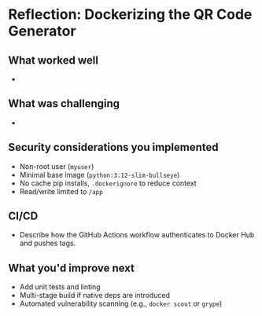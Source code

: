 # Reflection: Dockerizing the QR Code Generator

## What worked well
-

## What was challenging
-

## Security considerations you implemented
- Non-root user (`myuser`)
- Minimal base image (`python:3.12-slim-bullseye`)
- No cache pip installs, `.dockerignore` to reduce context
- Read/write limited to `/app`

## CI/CD
- Describe how the GitHub Actions workflow authenticates to Docker Hub and pushes tags.

## What you'd improve next
- Add unit tests and linting
- Multi-stage build if native deps are introduced
- Automated vulnerability scanning (e.g., `docker scout` or `grype`)
